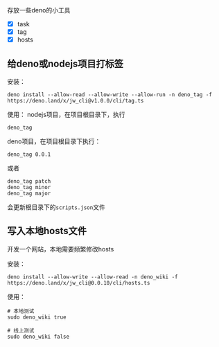 存放一些deno的小工具

- [x] task
- [x] tag
- [x] hosts

## 给deno或nodejs项目打标签

安装：

```
deno install --allow-read --allow-write --allow-run -n deno_tag -f https://deno.land/x/jw_cli@v1.0.0/cli/tag.ts
```

使用： nodejs项目，在项目根目录下，执行

```
deno_tag
```

deno项目，在项目根目录下执行：

```
deno_tag 0.0.1
```

或者

```
deno_tag patch
deno_tag minor
deno_tag major
```

会更新根目录下的`scripts.json`文件

## 写入本地hosts文件

开发一个网站，本地需要频繁修改hosts

安装：

```
deno install --allow-write --allow-read -n deno_wiki -f https://deno.land/x/jw_cli@0.0.10/cli/hosts.ts
```

使用：

```
# 本地测试
sudo deno_wiki true

# 线上测试
sudo deno_wiki false
```
